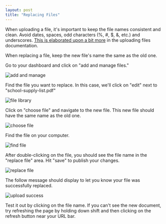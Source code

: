 ```yaml
---
layout: post
title: "Replacing Files"
---
```


When uploading a file, it's important to keep the file names consistent and clean. Avoid dates, spaces, odd characters (%, #, $, &, etc.) and underscores. [This is elaborated upon a bit more](/schoolsites-help/2014/07/15/uploading-files/) in the uploading files documentation. 

When replacing a file, keep the new file's name the same as the old one. 

Go to your dashboard and click on "add and manage files."

![add and manage](/schoolsites-help/images/uploading/add-manage.png)

Find the file you want to replace. In this case, we'll click on "edit" next to "school-supply-list.pdf"

![file library](/schoolsites-help/images/replacing/file-library.png)

Click on "choose file" and navigate to the new file. This new file should have the same name as the old one. 

![choose file](/schoolsites-help/images/replacing/before-upload.png)

Find the file on your computer. 

![find file](/schoolsites-help/images/replacing/find-file.png)

After double-clicking on the file, you should see the file name in the "replace file" area. Hit "save" to publish your changes.

![replace file](/schoolsites-help/images/replacing/after-upload.png)

The follow message should display to let you know your file was successfully replaced. 

![upload success](/schoolsites-help/images/replacing/upload-success.png)

Test it out by clicking on the file name. If you can't see the new document, try refreshing the page by holding down shift and then clicking on the refresh button near your URL bar. 